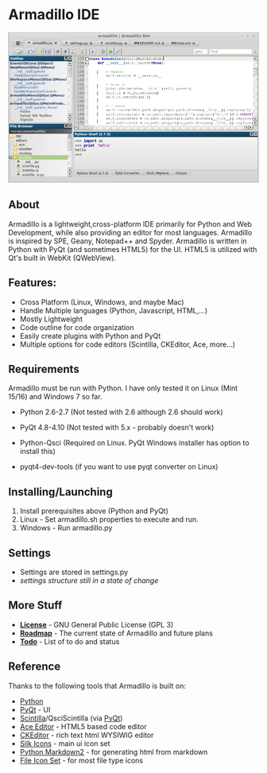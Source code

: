 # Armadillo IDE
![Alt text](extra/screenshot.png "Screenshot")

## About
Armadillo is a lightweight,cross-platform IDE primarily for Python and Web Development, while also providing an editor for most languages.  Armadillo is inspired by SPE, Geany, Notepad++ and Spyder.  Armadillo is written in Python with PyQt (and sometimes HTML5) for the UI.  HTML5 is utilized with Qt's built in WebKit (QWebView).

## Features:

- Cross Platform (Linux, Windows, and maybe Mac)
- Handle Multiple languages (Python, Javascript, HTML,...)
- Mostly Lightweight
- Code outline for code organization
- Easily create plugins with Python and PyQt
- Multiple options for code editors (Scintilla, CKEditor, Ace, more...)

## Requirements
Armadillo must be run with Python.  I have only tested it on Linux (Mint 15/16) and Windows 7 so far.

- Python 2.6-2.7 (Not tested with 2.6 although 2.6 should work)
- PyQt 4.8-4.10 (Not tested with 5.x - probably doesn't work)

- Python-Qsci (Required on Linux.  PyQt Windows installer has option to install this)
- pyqt4-dev-tools (if you want to use pyqt converter on Linux)

## Installing/Launching
1. Install prerequisites above (Python and PyQt)
2. Linux - Set armadillo.sh properties to execute and run.
4. Windows - Run armadillo.py

## Settings
- Settings are stored in settings.py
- *settings structure still in a state of change*

## More Stuff
- **[License](LICENSE)** - GNU General Public License (GPL 3)
- **[Roadmap](extra/roadmap.md)** - The current state of Armadillo and future plans
- **[Todo](extra/todo.md)** - List of to do and status

## Reference
Thanks to the following tools that Armadillo is built on:

- [Python](http://python.org) 
- [PyQt](http://www.riverbankcomputing.com/software/pyqt) - UI
- [Scintilla](http://www.scintilla.org/)/QsciScintilla (via [PyQt](http://www.riverbankcomputing.com/software/pyqt))
- [Ace Editor](http://ace.c9.io/) - HTML5 based code editor
- [CKEditor](http://ckeditor.com/) - rich text html WYSIWIG editor
- [Silk Icons](http://www.famfamfam.com/lab/icons/silk/) - main ui icon set
- [Python Markdown2](https://github.com/trentm/python-markdown2) - for generating html from markdown
- [File Icon Set](https://github.com/teambox/Free-file-icons) - for most file type icons